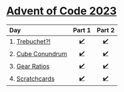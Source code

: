 # [Advent of Code 2023](https://adventofcode.com)

| Day                       | Part 1                                      | Part 2                                      |
|:--------------------------|:-------------------------------------------:|:-------------------------------------------:|
| 1. [Trebuchet?!][Day1]    | [:heavy_check_mark:](./day1/lib/part1.dart) | [:heavy_check_mark:](./day1/lib/part2.dart) |
| 2. [Cube Conundrum][Day2] | [:heavy_check_mark:](./day2/lib/part1.dart) | [:heavy_check_mark:](./day2/lib/part2.dart) |
| 3. [Gear Ratios][Day3]    | [:heavy_check_mark:](./day3/lib/part1.dart) | [:heavy_check_mark:](./day3/lib/part2.dart) |
| 4. [Scratchcards][Day4]   | [:heavy_check_mark:](./day4/lib/part1.dart) | [:heavy_check_mark:](./day4/lib/part2.dart) |

[Day1]: https://adventofcode.com/2023/day/1
[Day2]: https://adventofcode.com/2023/day/2
[Day3]: https://adventofcode.com/2023/day/3
[Day4]: https://adventofcode.com/2023/day/4
